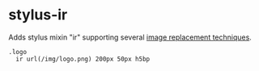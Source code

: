 stylus-ir
=================

Adds stylus mixin "ir" supporting several [image replacement techniques](http://css-tricks.com/examples/ImageReplacement/).

    .logo
      ir url(/img/logo.png) 200px 50px h5bp
